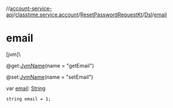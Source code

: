//[account-service-api](../../../../index.md)/[classtime.service.account](../../index.md)/[ResetPasswordRequestKt](../index.md)/[Dsl](index.md)/[email](email.md)

# email

[jvm]\

@get:[JvmName](https://kotlinlang.org/api/latest/jvm/stdlib/kotlin.jvm/-jvm-name/index.html)(name = &quot;getEmail&quot;)

@set:[JvmName](https://kotlinlang.org/api/latest/jvm/stdlib/kotlin.jvm/-jvm-name/index.html)(name = &quot;setEmail&quot;)

var [email](email.md): [String](https://kotlinlang.org/api/latest/jvm/stdlib/kotlin/-string/index.html)

<code>string email = 1;</code>
